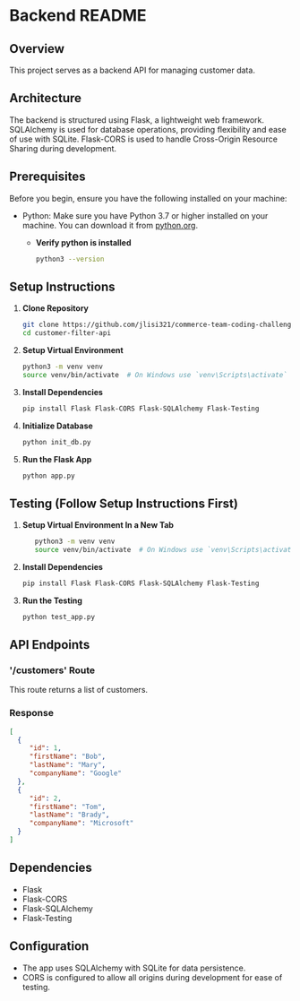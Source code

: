 # Backend README

## Overview

This project serves as a backend API for managing customer data.

## Architecture

The backend is structured using Flask, a lightweight web framework. SQLAlchemy is used for database operations, providing flexibility and ease of use with SQLite. Flask-CORS is used to handle Cross-Origin Resource Sharing during development.

## Prerequisites

Before you begin, ensure you have the following installed on your machine:

- Python: Make sure you have Python 3.7 or higher installed on your machine. You can download it from [python.org](https://www.python.org/downloads/).
   - **Verify python is installed**

      ```bash
      python3 --version

## Setup Instructions

1. **Clone Repository**
   ```bash
   git clone https://github.com/jlisi321/commerce-team-coding-challenge
   cd customer-filter-api

2. **Setup Virtual Environment**
    ```bash
   python3 -m venv venv
   source venv/bin/activate  # On Windows use `venv\Scripts\activate`

3. **Install Dependencies**
    ```bash
   pip install Flask Flask-CORS Flask-SQLAlchemy Flask-Testing

4. **Initialize Database**
    ```bash
   python init_db.py

5. **Run the Flask App**
    ```bash
   python app.py
   
## Testing (Follow Setup Instructions First)

1. **Setup Virtual Environment In a New Tab**
   ```bash
      python3 -m venv venv
      source venv/bin/activate  # On Windows use `venv\Scripts\activate`

2. **Install Dependencies**
    ```bash
   pip install Flask Flask-CORS Flask-SQLAlchemy Flask-Testing

3. **Run the Testing**
    ```bash
   python test_app.py

## API Endpoints

### '/customers' Route
This route returns a list of customers. 

### Response

```Json
[
  {
     "id": 1, 
     "firstName": "Bob", 
     "lastName": "Mary",
     "companyName": "Google"
  },
  {
     "id": 2,
     "firstName": "Tom",
     "lastName": "Brady",
     "companyName": "Microsoft"
  }
]
```

## Dependencies
- Flask
- Flask-CORS
- Flask-SQLAlchemy
- Flask-Testing

## Configuration

- The app uses SQLAlchemy with SQLite for data persistence.
- CORS is configured to allow all origins during development for ease of testing.